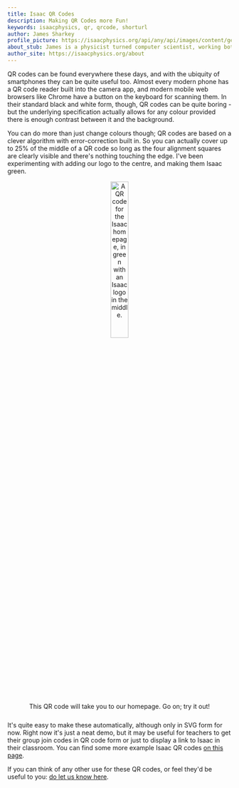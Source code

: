 ```yaml
---
title: Isaac QR Codes
description: Making QR Codes more Fun!
keywords: isaacphysics, qr, qrcode, shorturl
author: James Sharkey
profile_picture: https://isaacphysics.org/api/any/api/images/content/general_pages/about_us/photos/js.png
about_stub: James is a physicist turned computer scientist, working both on physics and computing for Isaac
author_site: https://isaacphysics.org/about
---
```

QR codes can be found everywhere these days, and with the ubiquity of smartphones they can be quite useful too. Almost every modern phone has a QR code reader built into the camera app, and modern mobile web browsers like Chrome have a button on the keyboard for scanning them. In their standard black and white form, though, QR codes can be quite boring - but the underlying specification actually allows for any colour provided there is enough contrast between it and the background.

You can do more than just change colours though; QR codes are based on a clever algorithm with error-correction built in. So you can actually cover up to 25% of the middle of a QR code so long as the four alignment squares are clearly visible and there's nothing touching the edge. I've been experimenting with adding our logo to the centre, and making them Isaac green.

<figure style="text-align:center;margin:15px auto 25px auto;width:90%;">
    <img src="https://cdn.isaacphysics.org/isaac/qr_codes/isaacphysics.png" alt="A QR code for the Isaac homepage, in green with an Isaac logo in the middle." style="width:30%;">
    <figcaption>This QR code will take you to our homepage. Go on; try it out!</figcaption>
</figure>

It's quite easy to make these automatically, although only in SVG form for now. Right now it's just a neat demo, but it may be useful for teachers to get their group join codes in QR code form or just to display a link to Isaac in their classroom. You can find some more example Isaac QR codes <a href="https://cdn.isaacphysics.org/isaac/qr_codes/index.html" target="_blank">on this page</a>.

If you can think of any other use for these QR codes, or feel they'd be useful to you: <a href="https://isaacphysics.org/contact?subject=QR%20Codes" target="_blank">do let us know here</a>.